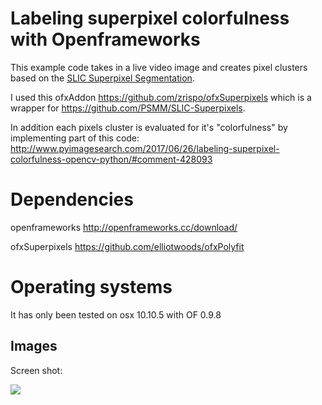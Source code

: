 # Labeling superpixel colorfulness with Openframeworks

This example code takes in a live video image and creates pixel clusters based on the <a href="http://ivrl.epfl.ch/research/superpixels">SLIC Superpixel Segmentation</a>.

I used this ofxAddon <https://github.com/zrispo/ofxSuperpixels> which is a wrapper for <https://github.com/PSMM/SLIC-Superpixels>.

In addition each pixels cluster is evaluated for it's "colorfulness" by implementing part of this code:
<http://www.pyimagesearch.com/2017/06/26/labeling-superpixel-colorfulness-opencv-python/#comment-428093>

# Dependencies

openframeworks
http://openframeworks.cc/download/

ofxSuperpixels
https://github.com/elliotwoods/ofxPolyfit


# Operating systems
It has only been tested on osx 10.10.5 with OF 0.9.8

## Images
Screen shot:

![](https://superpixels-colorfulness/Screen_Shot.png)
